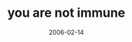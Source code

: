 ---
layout: base.njk
title : 'you are not immune' 
view_title : 'you are not immune' 
year : '2006' 
date : '2006-02-14' 
img_file : '/drawing/youarenotimmune.png' 
html_file : 'youarenotimmune' 
next_html : 'whynotme.html' 
year_order : '66' 
permalink : "title/{{html_file}}.html"
---